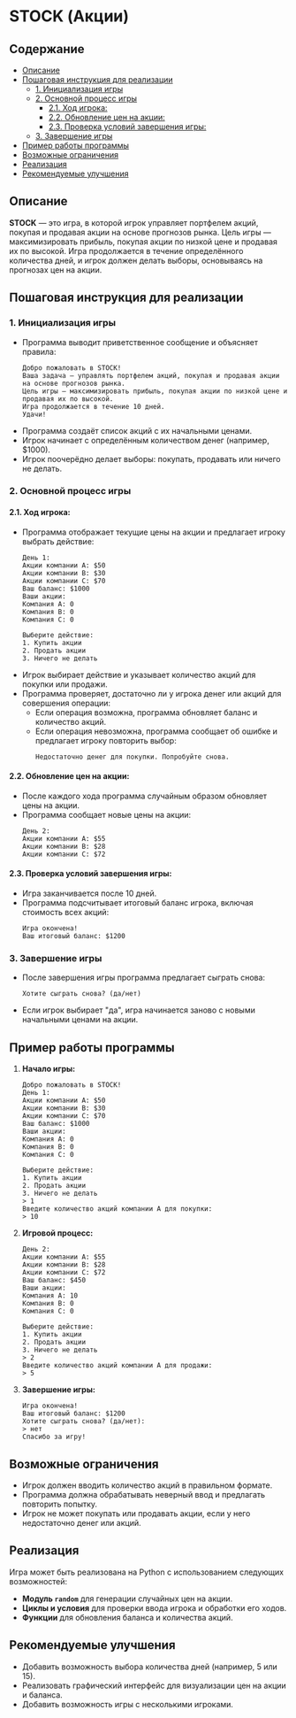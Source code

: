 # STOCK (Акции)

## Содержание
- [Описание](#описание)
- [Пошаговая инструкция для реализации](#пошаговая-инструкция-для-реализации)
    - [1. Инициализация игры](#1-инициализация-игры)
    - [2. Основной процесс игры](#2-основной-процесс-игры)
        - [2.1. Ход игрока:](#21-ход-игрока)
        - [2.2. Обновление цен на акции:](#22-обновление-цен-на-акции)
        - [2.3. Проверка условий завершения игры:](#23-проверка-условий-завершения-игры)
    - [3. Завершение игры](#3-завершение-игры)
- [Пример работы программы](#пример-работы-программы)
- [Возможные ограничения](#возможные-ограничения)
- [Реализация](#реализация)
- [Рекомендуемые улучшения](#рекомендуемые-улучшения)

## Описание

**STOCK** — это игра, в которой игрок управляет портфелем акций, покупая и продавая акции на основе прогнозов рынка. Цель игры — максимизировать прибыль, покупая акции по низкой цене и продавая их по высокой. Игра продолжается в течение определённого количества дней, и игрок должен делать выборы, основываясь на прогнозах цен на акции.

## Пошаговая инструкция для реализации

### 1. Инициализация игры

- Программа выводит приветственное сообщение и объясняет правила:
    ```
    Добро пожаловать в STOCK!
    Ваша задача — управлять портфелем акций, покупая и продавая акции на основе прогнозов рынка.
    Цель игры — максимизировать прибыль, покупая акции по низкой цене и продавая их по высокой.
    Игра продолжается в течение 10 дней.
    Удачи!
    ```
- Программа создаёт список акций с их начальными ценами.
- Игрок начинает с определённым количеством денег (например, $1000).
- Игрок поочерёдно делает выборы: покупать, продавать или ничего не делать.

### 2. Основной процесс игры

#### 2.1. Ход игрока:

- Программа отображает текущие цены на акции и предлагает игроку выбрать действие:
    ```
    День 1:
    Акции компании A: $50
    Акции компании B: $30
    Акции компании C: $70
    Ваш баланс: $1000
    Ваши акции:
    Компания A: 0
    Компания B: 0
    Компания C: 0

    Выберите действие:
    1. Купить акции
    2. Продать акции
    3. Ничего не делать
    ```
- Игрок выбирает действие и указывает количество акций для покупки или продажи.
- Программа проверяет, достаточно ли у игрока денег или акций для совершения операции:
    - Если операция возможна, программа обновляет баланс и количество акций.
    - Если операция невозможна, программа сообщает об ошибке и предлагает игроку повторить выбор:
       ```
       Недостаточно денег для покупки. Попробуйте снова.
       ```

#### 2.2. Обновление цен на акции:

- После каждого хода программа случайным образом обновляет цены на акции.
- Программа сообщает новые цены на акции:
    ```
    День 2:
    Акции компании A: $55
    Акции компании B: $28
    Акции компании C: $72
    ```

#### 2.3. Проверка условий завершения игры:

- Игра заканчивается после 10 дней.
- Программа подсчитывает итоговый баланс игрока, включая стоимость всех акций:
    ```
    Игра окончена!
    Ваш итоговый баланс: $1200
    ```

### 3. Завершение игры

- После завершения игры программа предлагает сыграть снова:
    ```
    Хотите сыграть снова? (да/нет)
    ```
- Если игрок выбирает "да", игра начинается заново с новыми начальными ценами на акции.

## Пример работы программы

1.  **Начало игры:**
    ```
    Добро пожаловать в STOCK!
    День 1:
    Акции компании A: $50
    Акции компании B: $30
    Акции компании C: $70
    Ваш баланс: $1000
    Ваши акции:
    Компания A: 0
    Компания B: 0
    Компания C: 0

    Выберите действие:
    1. Купить акции
    2. Продать акции
    3. Ничего не делать
    > 1
    Введите количество акций компании A для покупки:
    > 10
    ```

2.  **Игровой процесс:**
    ```
    День 2:
    Акции компании A: $55
    Акции компании B: $28
    Акции компании C: $72
    Ваш баланс: $450
    Ваши акции:
    Компания A: 10
    Компания B: 0
    Компания C: 0

    Выберите действие:
    1. Купить акции
    2. Продать акции
    3. Ничего не делать
    > 2
    Введите количество акций компании A для продажи:
    > 5
    ```

3.  **Завершение игры:**
    ```
    Игра окончена!
    Ваш итоговый баланс: $1200
    Хотите сыграть снова? (да/нет):
    > нет
    Спасибо за игру!
    ```

## Возможные ограничения

- Игрок должен вводить количество акций в правильном формате.
- Программа должна обрабатывать неверный ввод и предлагать повторить попытку.
- Игрок не может покупать или продавать акции, если у него недостаточно денег или акций.

## Реализация

Игра может быть реализована на Python с использованием следующих возможностей:
- **Модуль `random`** для генерации случайных цен на акции.
- **Циклы и условия** для проверки ввода игрока и обработки его ходов.
- **Функции** для обновления баланса и количества акций.

## Рекомендуемые улучшения

- Добавить возможность выбора количества дней (например, 5 или 15).
- Реализовать графический интерфейс для визуализации цен на акции и баланса.
- Добавить возможность игры с несколькими игроками.